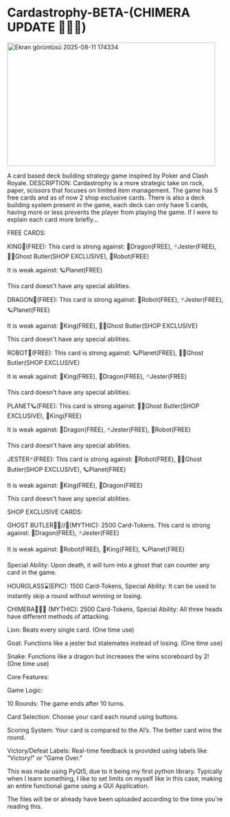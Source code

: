 # Cardastrophy-BETA-(CHIMERA UPDATE 👹🦁🐍)

<img width="484" height="288" alt="Ekran görüntüsü 2025-08-11 174334" src="https://github.com/user-attachments/assets/37abc693-a31e-4d0f-9ac1-633834b038b6" />


A card based deck building strategy game inspired by Poker and Clash Royale.
DESCRIPTION:
Cardastrophy is a more strategic take on rock, paper, scissors that focuses on limited item management. The game has 5 free cards and as of now 2 shop exclusive cards. There is also a deck building system present in the game, each deck can only have 5 cards, having more or less prevents the player from playing the game. If I were to explain each card more briefly...

FREE CARDS:

KING🫅(FREE):
This card is strong against:
🐉Dragon(FREE),
🃏Jester(FREE),
🤵‍♂️Ghost Butler(SHOP EXCLUSIVE),
🤖Robot(FREE)

It is weak against:
🪐Planet(FREE)

This card doesn't have any special abilities.

DRAGON🐉(FREE):
This card is strong against:
🤖Robot(FREE),
🃏Jester(FREE),
🪐Planet(FREE)

It is weak against:
🫅King(FREE),
🤵‍♂️Ghost Butler(SHOP EXCLUSIVE)

This card doesn't have any special abilities.

ROBOT🤖(FREE):
This card is strong against:
🪐Planet(FREE),
🤵‍♂️Ghost Butler(SHOP EXCLUSIVE)

It is weak against:
🫅King(FREE),
🐉Dragon(FREE),
🃏Jester(FREE)

This card doesn't have any special abilities.

PLANET🪐(FREE):
This card is strong against:
🤵‍♂️Ghost Butler(SHOP EXCLUSIVE),
🫅King(FREE)

It is weak against:
🐉Dragon(FREE),
🃏Jester(FREE),
🤖Robot(FREE)

This card doesn't have any special abilities.

JESTER🃏(FREE):
This card is strong against:
🤖Robot(FREE),
🤵‍♂️Ghost Butler(SHOP EXCLUSIVE),
🪐Planet(FREE)

It is weak against:
🫅King(FREE),
🐉Dragon(FREE)

This card doesn't have any special abilities.

SHOP EXCLUSIVE CARDS:

GHOST BUTLER🤵‍♂️//👻(MYTHIC):
2500 Card-Tokens.
This card is strong against:
🐉Dragon(FREE),
🃏Jester(FREE)

It is weak against:
🤖Robot(FREE),
🫅King(FREE),
🪐Planet(FREE)

Special Ability: Upon death, it will turn into a ghost that can counter any card in the game.

HOURGLASS⌛(EPIC):
1500 Card-Tokens,
Special Ability: It can be used to instantly skip a round without winning or losing.

CHIMERA👹🦁🐍 (MYTHIC):
2500 Card-Tokens,
Special Ability: All three heads have different methods of attacking.

Lion: Beats every single card. (One time use)

Goat: Functions like a jester but stalemates instead of losing. (One time use)

Snake: Functions like a dragon but increases the wins scoreboard by 2! (One time use)

Core Features:

Game Logic:

10 Rounds: The game ends after 10 turns.

Card Selection: Choose your card each round using buttons.

Scoring System: Your card is compared to the AI’s. The better card wins the round.

Victory/Defeat Labels: Real-time feedback is provided using labels like "Victory!" or "Game Over."

This was made using PyQt5, due to it being my first python library. Typically when I learn something, I like to set limits on myself like in this case, making an entire functional game using a GUI Application.

The files will be or already have been uploaded according to the time you're reading this.
